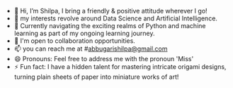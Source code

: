 - 👋 Hi, I’m Shilpa, I bring a friendly & positive attitude wherever I go!
- 👀 my interests revolve around Data Science and Artificial Intelligence. 
- 🌱 Currently navigating the exciting realms of Python and machine learning as part of my ongoing learning journey.
- 💞️ I'm open to collaboration opportunities.
- 📫 you can reach me at #abbugarishilpa@gmail.com
- 😄 Pronouns: Feel free to address me with the pronoun 'Miss'
- ⚡ Fun fact: I have a hidden talent for mastering intricate origami designs, turning plain sheets of paper into miniature works of art!


<!---
shilpa-herts/shilpa-herts is a ✨ special ✨ repository because its `README.md` (this file) appears on your GitHub profile.
You can click the Preview link to take a look at your changes.
--->
